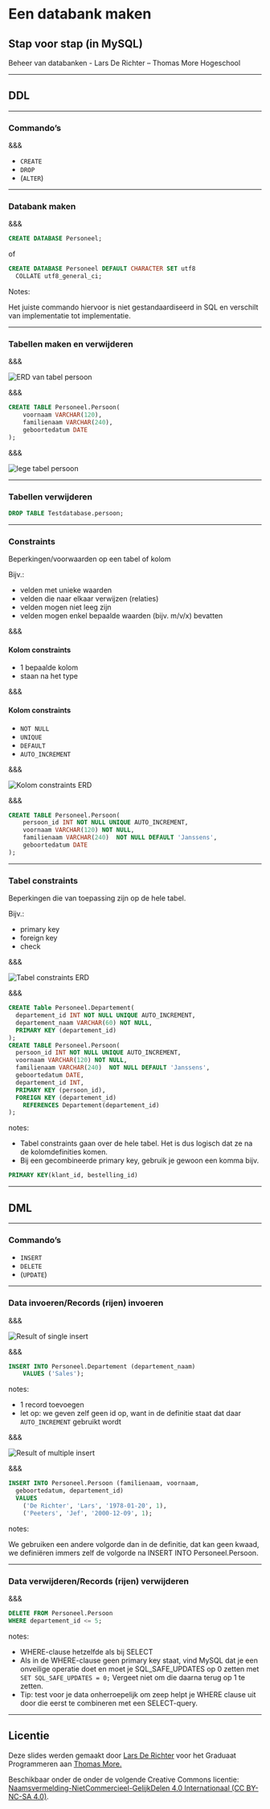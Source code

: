 # Een databank maken

## Stap voor stap (in MySQL)

Beheer van databanken - Lars De Richter – Thomas More Hogeschool

---

## DDL

---

### Commando’s

&&&

- `CREATE`
- `DROP`
- (`ALTER`)

---

### Databank maken

&&&

```SQL
CREATE DATABASE Personeel;
```

of

```SQL
CREATE DATABASE Personeel DEFAULT CHARACTER SET utf8
  COLLATE utf8_general_ci;
```

Notes:

Het juiste commando hiervoor is niet gestandaardiseerd in SQL en verschilt van implementatie tot implementatie.

---

### Tabellen maken en verwijderen

&&&

![ERD van tabel persoon](images/tabel-maken-erd.png)

&&&

```SQL
CREATE TABLE Personeel.Persoon(
    voornaam VARCHAR(120),
    familienaam VARCHAR(240),
    geboortedatum DATE
);
```

&&&

![lege tabel persoon](images/tabel-maken-resultaat.png)

---

### Tabellen verwijderen

```SQL
DROP TABLE Testdatabase.persoon;
```

---

### Constraints

Beperkingen/voorwaarden op een tabel of kolom

Bijv.:

- velden met unieke waarden
- velden die naar elkaar verwijzen (relaties)
- velden mogen niet leeg zijn
- velden mogen enkel bepaalde waarden (bijv. m/v/x) bevatten

&&&

#### Kolom constraints

- 1 bepaalde kolom
- staan na het type

&&&

#### Kolom constraints

- `NOT NULL`
- `UNIQUE`
- `DEFAULT`
- `AUTO_INCREMENT`

&&&

![Kolom constraints ERD](images/kolom-constraints-erd.png)

&&&

```SQL
CREATE TABLE Personeel.Persoon(
    persoon_id INT NOT NULL UNIQUE AUTO_INCREMENT,
    voornaam VARCHAR(120) NOT NULL,
    familienaam VARCHAR(240)  NOT NULL DEFAULT 'Janssens',
    geboortedatum DATE
);
```

---

### Tabel constraints

Beperkingen die van toepassing zijn op de hele tabel.

Bijv.:

- primary key
- foreign key
- check

&&&

![Tabel constraints ERD](images/tabel-constraints-erd.png)

&&&

```SQL
CREATE Table Personeel.Departement(
  departement_id INT NOT NULL UNIQUE AUTO_INCREMENT,
  departement_naam VARCHAR(60) NOT NULL,
  PRIMARY KEY (departement_id)
);
CREATE TABLE Personeel.Persoon(
  persoon_id INT NOT NULL UNIQUE AUTO_INCREMENT,
  voornaam VARCHAR(120) NOT NULL,
  familienaam VARCHAR(240)  NOT NULL DEFAULT 'Janssens',
  geboortedatum DATE,
  departement_id INT,
  PRIMARY KEY (persoon_id),
  FOREIGN KEY (departement_id)
    REFERENCES Departement(departement_id)
);
```

notes:

- Tabel constraints gaan over de hele tabel. Het is dus logisch dat ze na de kolomdefinities komen.
- Bij een gecombineerde primary key, gebruik je gewoon een komma bijv.

```SQL
PRIMARY KEY(klant_id, bestelling_id)
```

---

## DML

---

### Commando’s

- `INSERT`
- `DELETE`
- (`UPDATE`)

---

### Data invoeren/Records (rijen) invoeren

&&&

![Result of single insert](images/insert-single-result.png)

&&&

```SQL
INSERT INTO Personeel.Departement (departement_naam)
	VALUES ('Sales');
```

notes:

- 1 record toevoegen
- let op: we geven zelf geen id op, want in de definitie staat dat daar `AUTO_INCREMENT` gebruikt wordt

&&&

![Result of multiple insert](images/insert-multiple-result.png)

&&&

```SQL
INSERT INTO Personeel.Persoon (familienaam, voornaam,
  geboortedatum, departement_id)
  VALUES
    ('De Richter', 'Lars', '1978-01-20', 1),
    ('Peeters', 'Jef', '2000-12-09', 1);
```

notes:

We gebruiken een andere volgorde dan in de definitie, dat kan geen kwaad, we definiëren immers zelf de volgorde na INSERT INTO Personeel.Persoon.

---

### Data verwijderen/Records (rijen) verwijderen

&&&

```SQL
DELETE FROM Personeel.Persoon
WHERE departement_id <= 5;
```

notes:

- WHERE-clause hetzelfde als bij SELECT
- Als in de WHERE-clause geen primary key staat, vind MySQL dat je een onveilige operatie doet en moet je SQL_SAFE_UPDATES op 0 zetten met `SET SQL_SAFE_UPDATES = 0;` Vergeet niet om die daarna terug op 1 te zetten.
- Tip: test voor je data onherroepelijk om zeep helpt je WHERE clause uit door die eerst te combineren met een SELECT-query.

---

## Licentie

Deze slides werden gemaakt door [Lars De Richter](mailto:lars.derichter@thomasmore.be) voor het Graduaat Programmeren aan [Thomas More.](http://thomasmore.be)

Beschikbaar onder de onder de volgende Creative Commons licentie: [Naamsvermelding-NietCommercieel-GelijkDelen 4.0 Internationaal (CC BY-NC-SA 4.0)](https://creativecommons.org/licenses/by-nc-sa/4.0/deed.nl).
